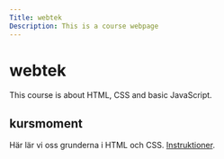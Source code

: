 ```yaml
---
Title: webtek
Description: This is a course webpage
---
```

webtek
==========================

This course is about HTML, CSS and basic JavaScript.



## kursmoment

Här lär vi oss grunderna i HTML och CSS. [Instruktioner](kmom01).
